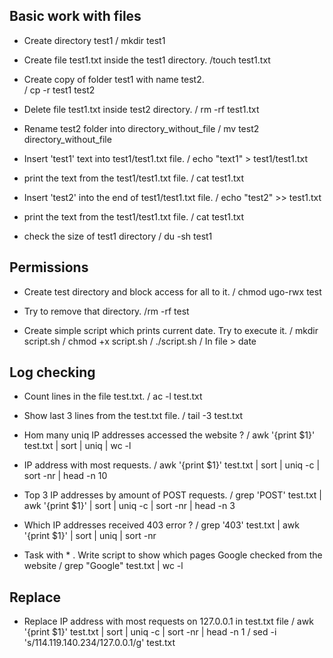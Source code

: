 ## Basic work with files

- Create directory test1
 / mkdir test1

- Create file test1.txt inside the test1 directory.
 /touch test1.txt

- Create copy of folder test1 with name test2.  
 / cp -r test1 test2

- Delete file test1.txt inside test2 directory.
 / rm -rf test1.txt

- Rename test2 folder into directory_without_file
 / mv test2 directory_without_file

- Insert 'test1' text into test1/test1.txt file.
 / echo "text1" > test1/test1.txt

- print the text from the test1/test1.txt file.
 / cat test1.txt

- Insert 'test2' into the end of test1/test1.txt file.
 / echo "test2" >> test1.txt

- print the text from the test1/test1.txt file.
 / cat test1.txt

- check the size of test1 directory
 / du -sh test1

## Permissions

- Create test directory and block access for all to it.
 / chmod ugo-rwx test

- Try to remove that directory.
 /rm -rf test

- Create simple script which prints current date. Try to execute it.
 / mkdir script.sh 
 / chmod +x script.sh
 / ./script.sh
 / In file > date

## Log checking

- Count lines in the file test.txt.
 / ac -l test.txt

- Show last 3 lines from the test.txt file. 
 / tail -3 test.txt

- Hom many uniq IP addresses accessed the website ? 
 / awk '{print $1}' test.txt | sort | uniq | wc -l

- IP address with most requests.
 / awk '{print $1}' test.txt | sort | uniq -c | sort -nr | head -n 10

- Top 3 IP addresses by amount of POST requests.
 / grep 'POST' test.txt | awk '{print $1}' | sort | uniq -c | sort -nr | head -n 3

- Which IP addresses received 403 error ? 
 / grep '403' test.txt | awk '{print $1}' | sort | uniq | sort -nr

- Task with * . Write script to show which pages Google checked from the website 
 / grep "Google" test.txt | wc -l

## Replace

- Replace IP address with most requests on 127.0.0.1 in test.txt file 
 / awk '{print $1}' test.txt | sort | uniq -c | sort -nr | head -n 1
 / sed -i 's/114.119.140.234/127.0.0.1/g' test.txt
